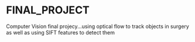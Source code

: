 FINAL_PROJECT
=============

Computer Vision final projecy...using optical flow to track objects in surgery as well as using SIFT features to detect them
